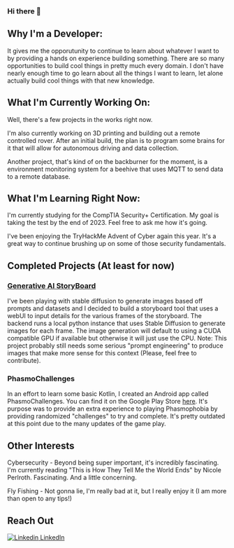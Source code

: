 ### Hi there 👋

## Why I'm a Developer:
It gives me the opporutunity to continue to learn about whatever I want to by providing a hands on experience building something. There are so many opportunities to build cool things in pretty much every domain. I don't have nearly enough time to go learn about all the things I want to learn, let alone actually build cool things with that new knowledge.

## What I'm Currently Working On:
Well, there's a few projects in the works right now.

I'm also currently working on 3D printing and building out a remote controlled rover. After an initial build, the plan is to program some brains for it that will allow for autonomous driving and data collection.

Another project, that's kind of on the backburner for the moment, is a environment monitoring system for a beehive that uses MQTT to send data to a remote database. 

## What I'm Learning Right Now:
I'm currently studying for the CompTIA Security+ Certification. My goal is taking the test by the end of 2023. Feel free to ask me how it's going.

I've been enjoying the TryHackMe Advent of Cyber again this year. It's a great way to continue brushing up on some of those security fundamentals.

## Completed Projects (At least for now)
### [Generative AI StoryBoard](https://github.com/dballif/StoryBoard)
I've been playing with stable diffusion to generate images based off prompts and datasets and I decided to build a storyboard tool that uses a webUI to input details for the various frames of the storyboard. The backend runs a local python instance that uses Stable Diffusion to generate images for each frame. The image generation will default to using a CUDA compatible GPU if available but otherwise it will just use the CPU. Note: This project probably still needs some serious "prompt engineering" to produce images that make more sense for this context (Please, feel free to contribute).

### PhasmoChallenges
In an effort to learn some basic Kotlin, I created an Android app called PhasmoChallenges. You can find it on the Google Play Store [here](https://play.google.com/store/apps/details?id=com.dballif.dev.phasmochallenges). It's purpose was to provide an extra experience to playing Phasmophobia by providing randomized "challenges" to try and complete. It's pretty outdated at this point due to the many updates of the game play.

## Other Interests
Cybersecurity - Beyond being super important, it's incredibly fascinating. I'm currently reading "This is How They Tell Me the World Ends" by Nicole Perlroth. Fascinating. And a little concerning.

Fly Fishing - Not gonna lie, I'm really bad at it, but I really enjoy it (I am more than open to any tips!)

## Reach Out
[![Linkedin](https://i.stack.imgur.com/gVE0j.png) LinkedIn](https://www.linkedin.com/daniel-ballif)

<!--
**dballif/dballif** is a ✨ _special_ ✨ repository because its `README.md` (this file) appears on your GitHub profile.

Here are some ideas to get you started:

- 🔭 I’m currently working on ...
- 🌱 I’m currently learning ...
- 👯 I’m looking to collaborate on ...
- 🤔 I’m looking for help with ...
- 💬 Ask me about ...
- 📫 How to reach me: ...
- 😄 Pronouns: ...
- ⚡ Fun fact: ...
-->
